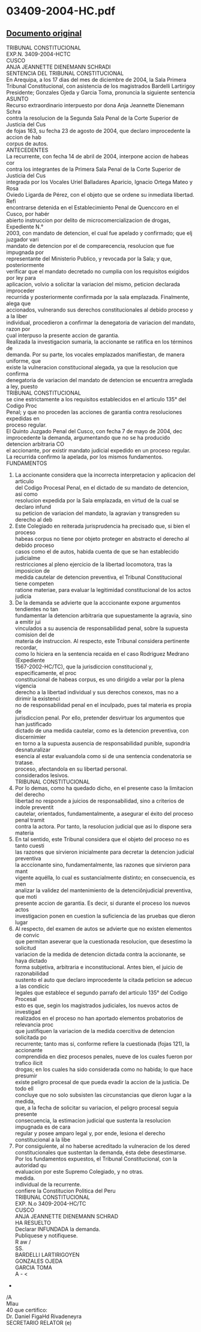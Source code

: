 
03409-2004-HC.pdf
=================
  
[Documento original](https://tc.gob.pe/jurisprudencia/2005/03409-2004-HC.pdf)  
---  
TRIBUNAL CONSTITUCIONAL  
EXP.N. 3409-2004-HCTC  
CUSCO  
ANJA JEANNETTE DIENEMANN SCHRADI  
SENTENCIA DEL TRIBUNAL CONSTITUCIONAL  
En Arequipa, a los 17 dias del mes de diciembre de 2004, la Sala Primera  
Tribunal Constitucional, con asistencia de los magistrados Bardelli Lartirigoy  
Presidente; Gonzales Ojeda y Garcia Toma, pronuncia la siguiente sentencia  
ASUNTO  
Recurso extraordinario interpuesto por dona Anja Jeannette Dienemann Schra  
contra la resolucion de la Segunda Sala Penal de la Corte Superior de Justicia del Cus  
de fojas 163, su fecha 23 de agosto de 2004, que declaro improcedente la accion de hab  
corpus de autos.  
ANTECEDENTES  
La recurrente, con fecha 14 de abril de 2004, interpone accion de habeas cor  
contra los integrantes de la Primera Sala Penal de la Corte Superior de Justicia del Cus  
integrada por los Vocales Uriel Balladares Aparicio, Ignacio Ortega Mateo y Rosa  
Oviedo Ligarda de Pérez, con el objeto que se ordene su inmediata libertad. Refi  
encontrarse detenida en el Establecimiento Penal de Quenccoro en el Cusco, por habér  
abierto instruccion por delito de microcomercializacion de drogas, Expediente N.°  
2003, con mandato de detencion, el cual fue apelado y confirmado; que elj juzgador vari  
mandato de detencion por el de comparecencia, resolucion que fue impugnada por  
representante del Ministerio Publico, y revocada por la Sala; y que, posteriormente  
verificar que el mandato decretado no cumplia con los requisitos exigidos por ley para  
aplicacion, volvio a solicitar la variacion del mismo, peticion declarada improceder  
recurrida y posteriormente confirmada por la sala emplazada. Finalmente, alega que  
accionados, vulnerando sus derechos constitucionales al debido proceso y a la liber  
individual, procedieron a confirmar la denegatoria de variacion del mandato, razon por  
çual interpuso la presente accion de garantia.  
Realizada la investigacion sumaria, la accionante se ratifica en los términos de  
demanda. Por su parte, los vocales emplazados manifiestan, de manera uniforme, que  
existe la vulneracion constitucional alegada, ya que la resolucion que confirma  
denegatoria de variacion del mandato de detencion se encuentra arreglada a ley, puesto  
TRIBUNAL CONSTITUCIONAL  
se cine estrictamente a los requisitos establecidos en el articulo 135° del Codigo Proc  
Penal; y que no proceden las acciones de garantia contra resoluciones expedidas en  
proceso regular.  
El Quinto Juzgado Penal del Cusco, con fecha 7 de mayo de 2004, dec  
improcedente la demanda, argumentando que no se ha producido detencion arbitraria CO  
el accionante, por existir mandato judicial expedido en un proceso regular.  
La recurrida confirmo la apelada, por los mismos fundamentos.  
FUNDAMENTOS  
1. La accionante considera que la incorrecta interpretacion y aplicacion del articulo  
del Codigo Procesal Penal, en el dictado de su mandato de detencion, asi como  
resolucion expedida por la Sala emplazada, en virtud de la cual se declaro infund  
su peticion de variacion del mandato, la agravian y transgreden su derecho al deb  
2. Este Colegiado en reiterada jurisprudencia ha precisado que, si bien el proceso  
habeas corpus no tiene por objeto proteger en abstracto el derecho al debido proceso  
casos como el de autos, habida cuenta de que se han establecido judicialme  
restricciones al pleno ejercicio de la libertad locomotora, tras la imposicion de  
medida cautelar de detencion preventiva, el Tribunal Constitucional tiene competen  
ratione materiae, para evaluar la legitimidad constitucional de los actos judicia  
3. De la demanda se advierte que la acccionante expone argumentos tendientes no tan  
fundamentar la detencion arbitraria que supuestamente la agravia, sino a emitir jui  
vinculados a su ausencia de responsabilidad penal, sobre la supuesta comision del de  
materia de instruccion. Al respecto, este Tribunal considera pertinente recordar,  
como lo hiciera en la sentencia recaida en el caso Rodriguez Medrano (Expediente  
1567-2002-HC/TC), que la jurisdiccion constitucional y, especificamente, el proc  
constitucional de habeas corpus, es uno dirigido a velar por la plena vigencia  
derecho a la libertad individual y sus derechos conexos, mas no a dirimir la existenci  
no de responsabilidad penal en el inculpado, pues tal materia es propia de  
jurisdiccion penal. Por ello, pretender desvirtuar los argumentos que han justificado  
dictado de una medida cautelar, como es la detencion preventiva, con discernimier  
en torno a la supuesta ausencia de responsabilidad punible, supondria desnaturalizar  
esencia al estar evaluandola como si de una sentencia condenatoria se tratase.  
proceso, afectandola en su libertad personal.  
considerados lesivos.  
TRIBUNAL CONSTITUCIONAL  
4. Por lo demas, como ha quedado dicho, en el presente caso la limitacion del derecho  
libertad no responde a juicios de responsabilidad, sino a criterios de indole preventit  
cautelar, orientados, fundamentalmente, a asegurar el éxito del proceso penal tramit  
contra la actora. Por tanto, la resolucion judicial que asi lo dispone sera materia  
5. En tal sentido, este Tribunal considera que el objeto del proceso no es tanto cuesti  
las razones que sirvieron inicialmente para decretar la detencion judicial preventiva  
la acccionante sino, fundamentalmente, las razones que sirvieron para mant  
vigente aquélla, lo cual es sustancialmente distinto; en consecuencia, es men  
analizar la validez del mantenimiento de la detenciônjudicial preventiva, que moti  
presente accion de garantia. Es decir, si durante el proceso los nuevos actos  
investigacion ponen en cuestion la suficiencia de las pruebas que dieron lugar  
6. Al respecto, del examen de autos se advierte que no existen elementos de convic  
que permitan aseverar que la cuestionada resolucion, que desestimo la solicitud  
variacion de la medida de detencion dictada contra la accionante, se haya dictado  
forma subjetiva, arbitraria e inconstitucional. Antes bien, el juicio de razonabilidad  
sustento el auto que declaro improcedente la citada peticion se adecuo a las condicic  
legales que establece el segundo parrafo del articulo 135° del Codigo Procesal  
esto es que, segin los magistrados judiciales, los nuevos actos de investigad  
realizados en el proceso no han aportado elementos probatorios de relevancia proc  
que justifiquen la variacion de la medida coercitiva de detencion solicitada po  
recurrente; tanto mas si, conforme refiere la cuestionada (fojas 121), la accionante  
comprendida en diez procesos penales, nueve de los cuales fueron por trafico ilicit  
drogas; en los cuales ha sido considerada como no habida; lo que hace presumir  
existe peligro procesal de que pueda evadir la accion de la justicia. De todo ell  
concluye que no solo subsisten las circunstancias que dieron lugar a la medida,  
que, a la fecha de solicitar su variacion, el peligro procesal seguia presente  
consecuencia, la estimacion judicial que sustenta la resolucion impugnada es de cara  
regular y posee amparo legal y, por ende, lesiona el derecho constitucional a la libe  
7. Por consiguiente, al no haberse acreditado la vulneracion de los dered  
constitucionales que sustentan la demanda, ésta debe desestimarse.  
Por los fundamentos expuestos, el Tribunal Constitucional, con la autoridad qu  
evaluacion por este Supremo Colegiado, y no otras.  
medida.  
individual de la recurrente.  
confiere la Constitucion Politica del Peru  
TRIBUNAL CONSTITUCIONAL  
EXP. N.o 3409-2004-HC/TC  
CUSCO  
ANJA JEANNETTE DIENEMANN SCHRAD  
HA RESUELTO  
Declarar INFUNDADA la demanda.  
Publiquese y notifiquese.  
R aw /  
SS.  
BARDELLI LARTIRIGOYEN  
GONZALES OJEDA  
GARCIA TOMA  
A - <  
-  
/A  
Mlau  
40 que certifico:  
Dr. Daniel FigaHd Rivadeneyra  
SECRETARIO RELATOR (e)